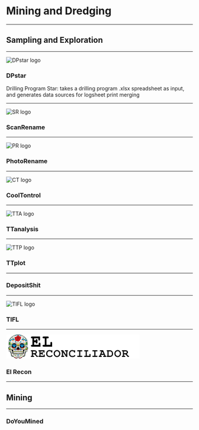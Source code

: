 # Mining and Dredging
<hr>

## Sampling and Exploration
<hr>

<img alt="DPstar logo" src="/DPstar/icon.ico" height="64px">

### DPstar

Drilling Program Star: takes a drilling program .xlsx spreadsheet as input, and generates data sources for logsheet print merging

<hr>

<img alt="SR logo" src="/ScanRenameWeb/QR_icon.ico" height="64px">

### ScanRename

<hr>

<img alt="PR logo" src="/PhotoRename/web/img/IMDHicon_v2_nobg.ico" height="64px">

### PhotoRename

<hr>

<img alt="CT logo" src="/CoolTontrol/icon2.ico" height="64px">

### CoolTontrol

<hr>

<img alt="TTA logo" src="/TTanalysis/icon.ico" height="64px">

### TTanalysis

<hr>

<img alt="TTP logo" src="/TTplot/icon.ico" height="64px">

### TTplot

<hr>

### DepositShit

<hr>

<img alt="TIFL logo" src="/TIFL/icon.ico" height="64px">

### TIFL

<hr>

<img alt="El_Recon logo" src="/El_Recon/EL_recon.png" height="64px">

### El Recon

<hr>

## Mining

<hr>

### DoYouMined
